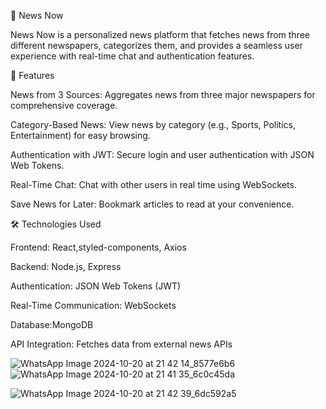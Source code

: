 📰 News Now

News Now is a personalized news platform that fetches news from three different newspapers, categorizes them, and provides a seamless user experience with real-time chat and authentication features.




🚀 Features

News from 3 Sources: Aggregates news from three major newspapers for comprehensive coverage.

Category-Based News: View news by category (e.g., Sports, Politics, Entertainment) for easy browsing.

Authentication with JWT: Secure login and user authentication with JSON Web Tokens.

Real-Time Chat: Chat with other users in real time using WebSockets.

Save News for Later: Bookmark articles to read at your convenience.





🛠️ Technologies Used

Frontend: React,styled-components, Axios

Backend: Node.js, Express

Authentication: JSON Web Tokens (JWT)

Real-Time Communication: WebSockets

Database:MongoDB

API Integration: Fetches data from external news APIs

![WhatsApp Image 2024-10-20 at 21 42 14_8577e6b6](https://github.com/user-attachments/assets/51df3a06-956f-4c10-ac2c-6123ae4f973f)
![WhatsApp Image 2024-10-20 at 21 41 35_6c0c45da](https://github.com/user-attachments/assets/40c3069a-eea8-460e-8d73-a79908766945)

![WhatsApp Image 2024-10-20 at 21 42 39_6dc592a5](https://github.com/user-attachments/assets/a1fc2428-e5f2-474f-a5b8-84bf0bb43614)
